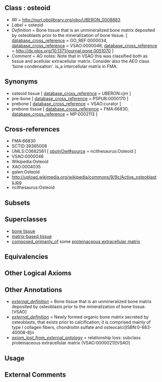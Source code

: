
## Class : osteoid

 * *IRI* = http://purl.obolibrary.org/obo/UBERON_0008883
 * *Label* = osteoid
 * *Definition* = Bone tissue that is an unmineralized bone matrix deposited by osteoblasts prior to the mineralization of bone tissue. [ [database_cross_reference](../../ef/oboInOwl#hasDbXref.md) = GO_REF:0000034, [database_cross_reference](../../ef/oboInOwl#hasDbXref.md) = VSAO:0000046, [database_cross_reference](../../ef/oboInOwl#hasDbXref.md) = http://dx.plos.org/10.1371/journal.pone.0051070 ]
 * *Comment* = AO notes: Note that in VSAO this was classified both as tissue and acellular extracellular matrix. Consider also the AEO class 'bone condensation'. is_a intercellular matrix in FMA.

## Synonyms

 * osteoid tissue [ [database_cross_reference](../../ef/oboInOwl#hasDbXref.md) = UBERON:cjm ]
 * pre-bone [ [database_cross_reference](../../ef/oboInOwl#hasDbXref.md) = PSPUB:0000170 ]
 * prebone [ [database_cross_reference](../../ef/oboInOwl#hasDbXref.md) = VSAO:curator ]
 * prebone tissue [ [database_cross_reference](../../ef/oboInOwl#hasDbXref.md) = FMA:66830, [database_cross_reference](../../ef/oboInOwl#hasDbXref.md) = MP:0002113 ]

## Cross-references

 * FMA:66830
 * SCTID:39365008
 * UMLS:C0682561 [ [oboInOwl#source](../../ce/oboInOwl#source.md) = ncithesaurus:Osteoid ]
 * VSAO:0000046
 * Wikipedia:Osteoid
 * XAO:0004035
 * galen:Osteoid
 * http://upload.wikimedia.org/wikipedia/commons/9/9c/Active_osteoblasts.jpg
 * ncithesaurus:Osteoid

## Subsets


## Superclasses

 * [bone tissue](../../UBERON/81/UBERON_0002481.md)
 * [matrix-based tissue](../../UBERON/75/UBERON_0007475.md)
 * [composed_primarily_of](../../UBREL/02/UBREL_0000002.md) some [proteinaceous extracellular matrix](../../GO/78/GO_0005578.md)

## Equivalencies


## Other Logical Axioms


## Other Annotations

 * *[external_definition](../../UBPROP/01/UBPROP_0000001.md)* = Bone tissue that is an unmineralized bone matrix deposited by osteoblasts prior to the mineralization of bone tissue.[VSAO]
 * *[external_definition](../../UBPROP/01/UBPROP_0000001.md)* = Newly formed organic bone matrix secreted by osteoblasts, that exists prior to calcification; it is comprised mainly of type I collagen fibers, chondroitin sulfate and osteocalci[ISBN:0-683-40008-8]n
 * *[axiom_lost_from_external_ontology](../../UBPROP/02/UBPROP_0000002.md)* = relationship loss: subclass proteinaceous extracellular matrix (VSAO:0000021)[VSAO]

## Usage


## External Comments

